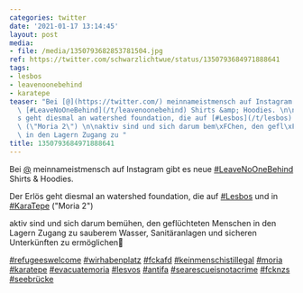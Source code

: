 ```yaml
---
categories: twitter
date: '2021-01-17 13:14:45'
layout: post
media:
- file: /media/1350793682853781504.jpg
ref: https://twitter.com/schwarzlichtwue/status/1350793684971888641
tags:
- lesbos
- leavenoonebehind
- karatepe
teaser: "Bei [@](https://twitter.com/) meinnameistmensch auf Instagram gibt es neue\
  \ [#LeaveNoOneBehind](/t/leavenoonebehind) Shirts &amp; Hoodies. \n\n \n\nDer Erl\xF6\
  s geht diesmal an watershed foundation, die auf [#Lesbos](/t/lesbos) und in [#KaraTepe](/t/karatepe)\
  \ (\"Moria 2\") \n\naktiv sind und sich darum bem\xFChen, den gefl\xFCchteten Menschen\
  \ in den Lagern Zugang zu "
title: 1350793684971888641
---
```

Bei [@](https://twitter.com/) meinnameistmensch auf Instagram gibt es neue [#LeaveNoOneBehind](/t/leavenoonebehind) Shirts &amp; Hoodies. 

 

Der Erlös geht diesmal an watershed foundation, die auf [#Lesbos](/t/lesbos) und in [#KaraTepe](/t/karatepe) ("Moria 2") 

aktiv sind und sich darum bemühen, den geflüchteten Menschen in den Lagern Zugang zu  sauberem Wasser, Sanitäranlagen und sicheren Unterkünften zu ermöglichen🚰



[#refugeeswelcome](/t/refugeeswelcome) [#wirhabenplatz](/t/wirhabenplatz) [#fckafd](/t/fckafd) [#keinmenschistillegal](/t/keinmenschistillegal) [#moria](/t/moria) [#karatepe](/t/karatepe) [#evacuatemoria](/t/evacuatemoria) [#lesvos](/t/lesvos) [#antifa](/t/antifa) [#searescueisnotacrime](/t/searescueisnotacrime) [#fcknzs](/t/fcknzs) [#seebrücke](/t/seebrücke)